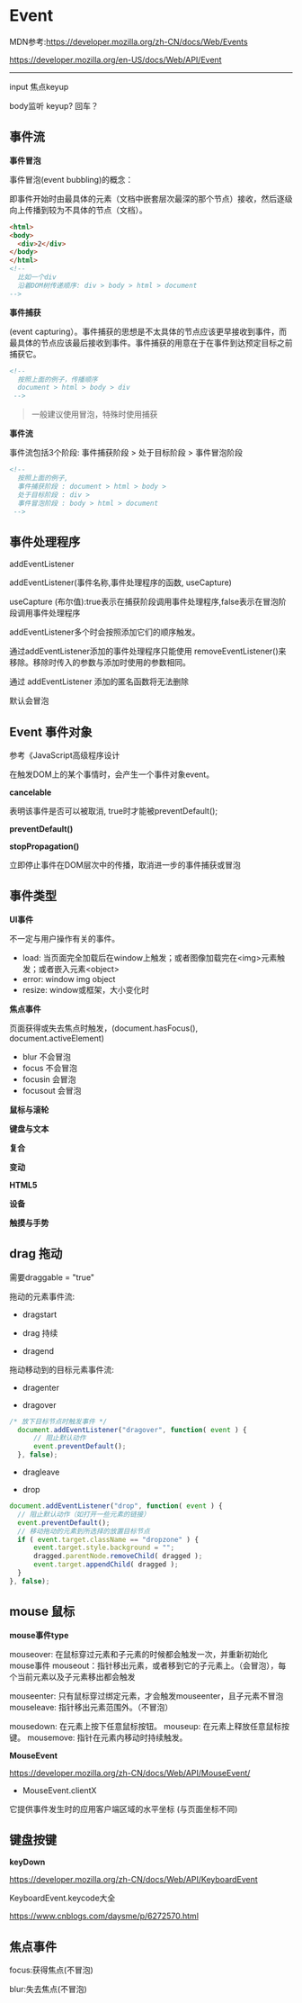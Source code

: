 # Event

MDN参考:<https://developer.mozilla.org/zh-CN/docs/Web/Events>

<https://developer.mozilla.org/en-US/docs/Web/API/Event>

***

input  焦点keyup

body监听 keyup? 回车？

## 事件流

**事件冒泡**

事件冒泡(event bubbling)的概念：

即事件开始时由最具体的元素（文档中嵌套层次最深的那个节点）接收，然后逐级向上传播到较为不具体的节点（文档）。

```html
<html>
<body>
  <div>2</div>
</body>
</html>
<!-- 
  比如一个div 
  沿着DOM树传递顺序: div > body > html > document
-->
```

**事件捕获**

(event capturing）。事件捕获的思想是不太具体的节点应该更早接收到事件，而最具体的节点应该最后接收到事件。事件捕获的用意在于在事件到达预定目标之前捕获它。

```html
<!-- 
  按照上面的例子，传播顺序
  document > html > body > div
 -->
```

> 一般建议使用冒泡，特殊时使用捕获

**事件流**

事件流包括3个阶段: 事件捕获阶段 > 处于目标阶段 > 事件冒泡阶段

```html
<!-- 
  按照上面的例子,
  事件捕获阶段 : document > html > body >  
  处于目标阶段 : div >  
  事件冒泡阶段 : body > html > document
 -->
```

## 事件处理程序

addEventListener

addEventListener(事件名称,事件处理程序的函数, useCapture)

useCapture (布尔值):true表示在捕获阶段调用事件处理程序,false表示在冒泡阶段调用事件处理程序

addEventListener多个时会按照添加它们的顺序触发。

通过addEventListener添加的事件处理程序只能使用 removeEventListener()来移除。移除时传入的参数与添加时使用的参数相同。

通过 addEventListener 添加的匿名函数将无法删除

默认会冒泡

## Event 事件对象

参考《JavaScript高级程序设计

在触发DOM上的某个事情时，会产生一个事件对象event。

**cancelable**

表明该事件是否可以被取消, true时才能被preventDefault();

**preventDefault()**

**stopPropagation()**

立即停止事件在DOM层次中的传播，取消进一步的事件捕获或冒泡

## 事件类型

**UI事件**

不一定与用户操作有关的事件。

- load: 当页面完全加载后在window上触发；或者图像加载完在\<img>元素触发；或者嵌入元素\<object>
- error: window img object
- resize: window或框架，大小变化时

**焦点事件**

页面获得或失去焦点时触发，(document.hasFocus(), document.activeElement)

- blur 不会冒泡
- focus 不会冒泡
- focusin 会冒泡
- focusout 会冒泡

**鼠标与滚轮**

**键盘与文本**

**复合**

**变动**

**HTML5**

**设备**

**触摸与手势**

## drag 拖动

需要draggable = "true"

拖动的元素事件流:  

- dragstart  

- drag 持续  

- dragend

拖动移动到的目标元素事件流:  

- dragenter  

- dragover  

```js
/* 放下目标节点时触发事件 */
  document.addEventListener("dragover", function( event ) {
      // 阻止默认动作
      event.preventDefault();
  }, false);
```

- dragleave

- drop

```js
document.addEventListener("drop", function( event ) {
  // 阻止默认动作（如打开一些元素的链接）
  event.preventDefault();
  // 移动拖动的元素到所选择的放置目标节点
  if ( event.target.className == "dropzone" ) {
      event.target.style.background = "";
      dragged.parentNode.removeChild( dragged );
      event.target.appendChild( dragged );
  }
}, false);
```

## mouse 鼠标

**mouse事件type**

mouseover: 在鼠标穿过元素和子元素的时候都会触发一次，并重新初始化mouse事件
mouseout：指针移出元素，或者移到它的子元素上。（会冒泡），每个当前元素以及子元素移出都会触发

mouseenter: 只有鼠标穿过绑定元素，才会触发mouseenter，且子元素不冒泡
mouseleave: 指针移出元素范围外。（不冒泡）

mousedown: 在元素上按下任意鼠标按钮。
mouseup: 在元素上释放任意鼠标按键。
mousemove: 指针在元素内移动时持续触发。

**MouseEvent**

<https://developer.mozilla.org/zh-CN/docs/Web/API/MouseEvent/>

- MouseEvent.clientX

它提供事件发生时的应用客户端区域的水平坐标 (与页面坐标不同)

## 键盘按键

**keyDown**

<https://developer.mozilla.org/zh-CN/docs/Web/API/KeyboardEvent>

KeyboardEvent.keycode大全

<https://www.cnblogs.com/daysme/p/6272570.html>

## 焦点事件

focus:获得焦点(不冒泡)

blur:失去焦点(不冒泡)

